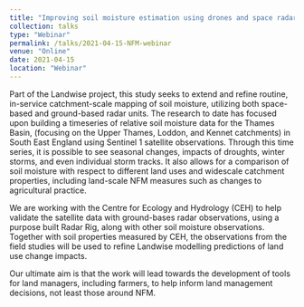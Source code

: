 ```yaml
---
title: "Improving soil moisture estimation using drones and space radar"
collection: talks
type: "Webinar"
permalink: /talks/2021-04-15-NFM-webinar
venue: "Online"
date: 2021-04-15
location: "Webinar"
---
```


Part of the Landwise project, this study seeks to extend and refine routine, in-service catchment-scale mapping of soil moisture, utilizing both space-based and ground-based radar units. The research to date has focused upon building a timeseries of relative soil moisture data for the Thames Basin, (focusing on the Upper Thames, Loddon, and Kennet catchments) in South East England using Sentinel 1 satellite observations.  Through this time series, it is possible to see seasonal changes, impacts of droughts, winter storms, and even individual storm tracks. It also allows for a comparison of soil moisture with respect to different land uses and widescale catchment properties, including land-scale NFM measures such as changes to agricultural practice.

We are working with the Centre for Ecology and Hydrology (CEH) to help validate the satellite data with ground-bases radar observations, using a purpose built Radar Rig, along with other soil moisture observations. Together with soil properties measured by CEH, the observations from the field studies will be used to refine Landwise modelling predictions of land use change impacts.

Our ultimate aim is that the work will lead towards the development of tools for land managers, including farmers, to help inform land management decisions, not least those around NFM.
